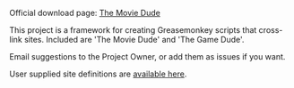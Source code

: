 Official download page: [The Movie Dude](http://adamv.com/dev/grease/moviedude/)

This project is a framework for creating Greasemonkey scripts that cross-link sites.
Included are 'The Movie Dude' and 'The Game Dude'.

Email suggestions to the Project Owner, or add them as issues if you want.

User supplied site definitions are [available here](UserSiteDefinitions.md).